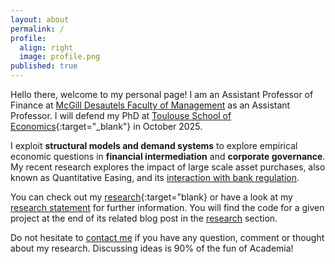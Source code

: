 ```yaml
---
layout: about
permalink: /
profile:
  align: right
  image: profile.png
published: true
---
```


Hello there, welcome to my personal page! I am an Assistant Professor of Finance at [McGill Desautels Faculty of Management](https://www.mcgill.ca/desautels/research/specializations/finance) as an Assistant Professor.  I will defend my PhD at [Toulouse School of Economics](https://www.tse-fr.eu){:target="_blank"} in October 2025.

I exploit **structural models and demand systems** to explore empirical economic questions in **financial intermediation** and **corporate governance**. My recent research explores the impact of large scale asset purchases, also known as Quantitative Easing, and its [interaction with bank regulation]({{site.url}}/downloads/JMP.pdf). 

You can check out my [research]({{site.baseurl}}/blog/){:target="blank} or have a look at my [research statement]({{site.baseurl}}/researchstatement/) for further information. You will find the code for a given project at the end of its related blog post in the [research]({{site.baseurl}}/blog/) section. 

Do not hesitate to [contact me](mailto:basile.dubois@tse-fr.eu) if you have any question, comment or thought about my research. Discussing ideas is 90% of the fun of Academia!

